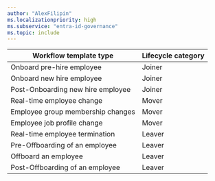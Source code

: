 ```yaml
---
author: "AlexFilipin"
ms.localizationpriority: high
ms.subservice: "entra-id-governance"
ms.topic: include
---
```


<!-- markdownlint-disable MD041-->

<!-- This include file is currently referenced by the following docs:
1. https://learn.microsoft.com/en-us/graph/api/resources/identitygovernance-lifecycleworkflows-overview
2. https://learn.microsoft.com/en-us/graph/api/resources/identitygovernance-workflowtemplate
-->

| Workflow template type          | Lifecycle category |
|---------------------------------|--------------------|
| Onboard pre-hire employee       | Joiner             |
| Onboard new hire employee       | Joiner             |
| Post-Onboarding new hire employee       | Joiner             |
| Real-time employee change       | Mover             |
| Employee group membership changes      | Mover             |
| Employee job profile change       | Mover             |
| Real-time employee termination  | Leaver             |
| Pre-Offboarding of an employee  | Leaver             |
| Offboard an employee            | Leaver             |
| Post-Offboarding of an employee | Leaver             |
